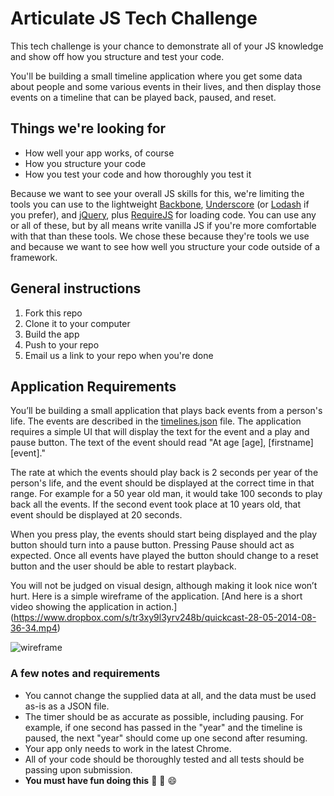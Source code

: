 # Articulate JS Tech Challenge

This tech challenge is your chance to demonstrate all of your JS
knowledge and show off how you structure and test your code.

You'll be building a small timeline application where you get
some data about people and some various events in their lives,
and then display those events on a timeline that can be played
back, paused, and reset.

## Things we're looking for

- How well your app works, of course
- How you structure your code
- How you test your code and how thoroughly you test it

Because we want to see your overall JS skills for this, we're
limiting the tools you can use to the lightweight [Backbone][backbone],
[Underscore][underscore] (or [Lodash][lodash] if you prefer), and [jQuery][jquery], plus [RequireJS][requirejs]
for loading code. You can use any or all of these, but by all means
write vanilla JS if you're more comfortable with that than these
tools. We chose these because they're tools we use and because we
want to see how well you structure your code outside of a framework.

## General instructions

1. Fork this repo
1. Clone it to your computer
1. Build the app
1. Push to your repo
1. Email us a link to your repo when you're done

## Application Requirements

You’ll be building a small application that plays back events from a person's life. The events are described in the [timelines.json](https://github.com/articulate/timeline-tech-challenge/blob/master/timelines.json) file. The application requires a simple UI that will display the text for the event and a play and pause button.  The text of the event should read "At age [age], [firstname] [event]."

The rate at which the events should play back is 2 seconds per year of the person's life, and the event should be displayed at the correct time in that range. For example for a 50 year old man, it would take 100 seconds to play back all the events. If the second event took place at 10 years old, that event should be displayed at 20 seconds.

When you press play, the events should start being displayed and the play button should turn into a pause button. Pressing Pause should act as expected. Once all events have played the button should change to a reset button and the user should be able to restart playback.

You will not be judged on visual design, although making it look nice won’t hurt. Here is a simple wireframe of the application. [And here is a short video showing the application in action.] (https://www.dropbox.com/s/tr3xy9l3yrv248b/quickcast-28-05-2014-08-36-34.mp4)

![wireframe](https://cloud.githubusercontent.com/assets/637211/3095396/6179e2d2-e5c7-11e3-95a8-05189df377e5.jpg)


### A few notes and requirements

- You cannot change the supplied data at all, and the data must be used as-is as a JSON file.
- The timer should be as accurate as possible, including pausing. For example, if one second has passed in the "year" and the timeline is paused, the next "year" should come up one second after resuming.
- Your app only needs to work in the latest Chrome.
- All of your code should be thoroughly tested and all tests should be passing upon submission.
- **You must have fun doing this** :dancer: :dancers: :smile:

[backbone]:   http://backbonejs.org
[underscore]: http://underscorejs.org
[lodash]:     http://lodash.com/
[jquery]:     http://jquery.com
[requirejs]:  http://requirejs.org
